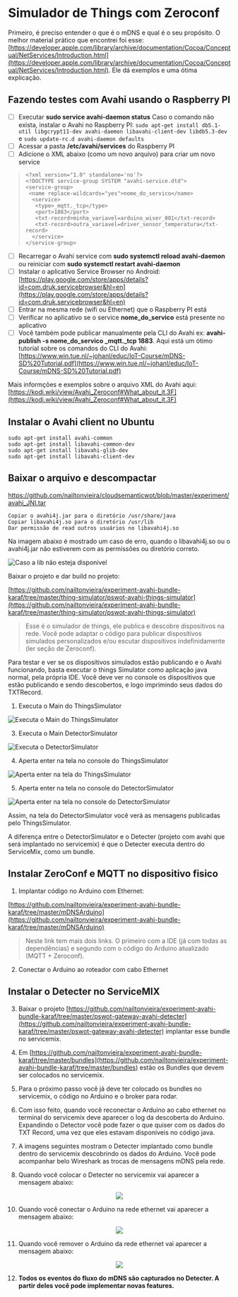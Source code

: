 # Simulador de Things com Zeroconf

Primeiro, é preciso entender o que é o mDNS e qual é o seu propósito. O melhor material prático que encontrei foi esse: [https://developer.apple.com/library/archive/documentation/Cocoa/Conceptual/NetServices/Introduction.html](https://developer.apple.com/library/archive/documentation/Cocoa/Conceptual/NetServices/Introduction.html). Ele dá exemplos e uma ótima explicação.

## Fazendo testes com Avahi usando o Raspberry PI

 - [ ] Executar **sudo service avahi-daemon status** Caso o comando não exista, instalar o Avahi no Raspberry PI: `sudo apt-get install db5.1-util libgcrypt11-dev avahi-daemon libavahi-client-dev libdb5.3-dev` e `sudo update-rc.d avahi-daemon defaults`
 - [ ] Acessar a pasta **/etc/avahi/services** do Raspberry PI
 - [ ] Adicione o XML abaixo (como um novo arquivo) para criar um novo service
 
>     <?xml version="1.0" standalone='no'?>
>     <!DOCTYPE service-group SYSTEM "avahi-service.dtd">
>     <service-group>
>      <name replace-wildcards="yes">nome_do_servico</name>
>       <service>
>        <type>_mqtt._tcp</type>
>        <port>1883</port>
>        <txt-record>minha_variavel=arduino_wiser_001</txt-record>
>        <txt-record>outra_variavel=driver_sensor_temperatura</txt-record>
>       </service>
>     </service-group>

 
 
 - [ ] Recarregar o Avahi service com **sudo systemctl reload avahi-daemon** ou reiniciar com **sudo systemctl restart avahi-daemon**
 - [ ]  Instalar o aplicativo Service Browser no Android: [https://play.google.com/store/apps/details?id=com.druk.servicebrowser&hl=en](https://play.google.com/store/apps/details?id=com.druk.servicebrowser&hl=en)
 - [ ] Entrar na mesma rede (wifi ou Ethernet) que o Raspberry PI está
 - [ ] Verificar no aplicativo se o service **nome_do_servico** está presente no aplicativo
 - [ ] Você também pode publicar manualmente pela CLI do Avahi ex: **avahi-publish -s nome_do_servico _mqtt._tcp 1883**. Aqui está um ótimo tutorial sobre os comandos do CLI do Avahi: [https://www.win.tue.nl/~johanl/educ/IoT-Course/mDNS-SD%20Tutorial.pdf](https://www.win.tue.nl/~johanl/educ/IoT-Course/mDNS-SD%20Tutorial.pdf)

Mais informções e exemplos sobre o arquivo XML do Avahi aqui: [https://kodi.wiki/view/Avahi_Zeroconf#What_about_it.3F](https://kodi.wiki/view/Avahi_Zeroconf#What_about_it.3F)

## Instalar o Avahi client no Ubuntu

    sudo apt-get install avahi-common
    sudo apt-get install libavahi-common-dev
    sudo apt-get install libavahi-glib-dev
    sudo apt-get install libavahi-client-dev

## Baixar o arquivo e descompactar

https://github.com/nailtonvieira/cloudsemanticwot/blob/master/experiment/avahi_JNI.tar

    Copiar o avahi4j.jar para o diretório /usr/share/java 
    Copiar libavahi4j.so para o diretório /usr/lib 
    Dar permissão de read outros usuários no libavahi4j.so

Na imagem abaixo é mostrado um caso de erro, quando o libavahi4j.so ou o avahi4j.jar não estiverem com as permissões ou diretório correto.

![Caso a lib não esteja disponível](https://github.com/nailtonvieira/experiment-avahi-bundle-karaf/blob/master/img/1_caso_de_erro.png)

Baixar o projeto e dar build no projeto:

[https://github.com/nailtonvieira/experiment-avahi-bundle-karaf/tree/master/thing-simulator/pswot-avahi-things-simulator](https://github.com/nailtonvieira/experiment-avahi-bundle-karaf/tree/master/thing-simulator/pswot-avahi-things-simulator)

> Esse é o simulador de things, ele publica e descobre dispositivos na
> rede. Você pode adaptar o código para publicar dispositivos simulados
> personalizados e/ou escutar dispositivos indefinidamente (ler seção de
> Zeroconf).

Para testar e ver se os dispositivos simulados estão publicando e o Avahi funcionando, basta executar o things Simulator como aplicação java normal, pela própria IDE. Você deve ver no console os dispositivos que estão publicando e sendo descobertos, e logo imprimindo seus dados do TXTRecord.

1. Executa o Main do ThingsSimulator

![Executa o Main do ThingsSimulator](https://github.com/nailtonvieira/experiment-avahi-bundle-karaf/blob/master/img/2_executa_thing_simulator.png)

3. Executa o Main DetectorSimulator

![Executa o DetectorSimulator](https://github.com/nailtonvieira/experiment-avahi-bundle-karaf/blob/master/img/3_executa_detector.png)

4. Aperta enter na tela no console do ThingsSimulator

![Aperta enter na tela do ThingsSimulator](https://github.com/nailtonvieira/experiment-avahi-bundle-karaf/blob/master/img/4_aperta_enter_no_thing_simulator.png)

5. Aperta enter na tela no console do DetectorSimulator

![Aperta enter na tela no console do DetectorSimulator](https://github.com/nailtonvieira/experiment-avahi-bundle-karaf/blob/master/img/5_aperta_enter_no_detectot_simulator.png)

Assim, na tela do DetectorSimulator você verá as mensagens publicadas pelo ThingsSimulator.

A diferença entre o DetectorSimulator e o Detecter (projeto com avahi que será implantado no servicemix) é que o Detecter executa dentro do ServiceMix, como um bundle.

## Instalar ZeroConf e MQTT no dispositivo fisico

 1. Implantar código no Arduino com Ethernet:

[https://github.com/nailtonvieira/experiment-avahi-bundle-karaf/tree/master/mDNSArduino](https://github.com/nailtonvieira/experiment-avahi-bundle-karaf/tree/master/mDNSArduino)

> Neste link tem mais dois links. O primeiro com a IDE (já com todas as
> dependências) e segundo com o código do Arduino atualizado (MQTT + Zeroconf).

 2. Conectar o Arduino ao roteador com cabo Ethernet

## Instalar o Detecter no ServiceMIX

3. Baixar o projeto [https://github.com/nailtonvieira/experiment-avahi-bundle-karaf/tree/master/pswot-gateway-avahi-detecter](https://github.com/nailtonvieira/experiment-avahi-bundle-karaf/tree/master/pswot-gateway-avahi-detecter) implantar esse bundle no servicemix.

4. Em [https://github.com/nailtonvieira/experiment-avahi-bundle-karaf/tree/master/bundles](https://github.com/nailtonvieira/experiment-avahi-bundle-karaf/tree/master/bundles) estão os Bundles que devem ser colocados no servicemix.

5. Para o próximo passo você já deve ter colocado os bundles no servicemix, o código no Arduino e o broker para rodar.

6. Com isso feito, quando você reconectar o Arduino ao cabo ethernet no terminal do servicemix deve aparecer o log da descoberta do Arduino. Expandindo o Detector você pode fazer o que quiser com os dados do TXT Record, uma vez que eles estavam disponíveis no código java.

7. A imagens seguintes mostram o Detecter implantado como bundle dentro do servicemix descobrindo os dados do Arduino. Você pode acompanhar belo Wireshark as trocas de mensagens mDNS pela rede.

8.  Quando você colocar o Detecter no servicemix vai aparecer a mensagem abaixo:

<p align="center">
  <img src="https://github.com/nailtonvieira/cloudsemanticwot/blob/master/others/README-Elements/wireshark1.png"/>
</p>

10. Quando você conectar o Arduino na rede ethernet vai aparecer a mensagem abaixo:
 
<p align="center">
  <img src="https://github.com/nailtonvieira/cloudsemanticwot/blob/master/others/README-Elements/wireshark2.png"/>
</p>

11. Quando você remover o Arduino da rede ethernet vai aparecer a mensagem abaixo:
 
<p align="center">
  <img src="https://github.com/nailtonvieira/cloudsemanticwot/blob/master/others/README-Elements/wireshark3.png"/>
</p>

12. **Todos os eventos do fluxo do mDNS são capturados no Detecter. A partir deles você pode implementar novas features.**
